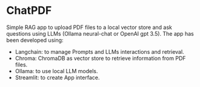 # ChatPDF
Simple RAG app to upload PDF files to a local vector store and ask questions using LLMs (Ollama neural-chat or OpenAI gpt 3.5). The app has been developed using:
- Langchain: to manage Prompts and LLMs interactions and retrieval.
- Chroma: ChromaDB as vector store to retrieve information from PDF files.
- Ollama: to use local LLM models.
- Streamlit: to create App interface. 
